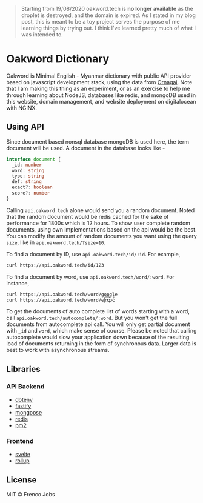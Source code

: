 > Starting from 19/08/2020 oakword.tech is **no longer available** as the droplet is destroyed, and the domain is expired. As I stated in my blog post, this is meant to be a toy project serves the purpose of me learning things by trying out. I think I've learned pretty much of what I was intended to. 

# Oakword Dictionary

Oakword is Minimal English - Myanmar dictionary with public API provider based on javascript development stack, using the data from [Ornagai](http://ornagai.com). Note that I am making this thing as an experiment, or as an exercise to help me through learning about NodeJS, databases like redis, and mongoDB used in this website, domain management, and website deployment on digitalocean with NGINX.

## Using API

Since document based nonsql database mongoDB is used here, the term document will be used.
A document in the database looks like -

```typescript
interface document {
  _id: number
  word: string
  type: string
  def: string
  exact?: boolean
  score?: number
}
```

Calling `api.oakword.tech` alone would send you a random document. Noted that the random document would be redis cached for the sake of performance for 1800s which is 12 hours. To show user complete random documents, using own implementations based on the api would be the best. You can modify the amount of random documents you want using the query `size`, like in `api.oakword.tech/?size=10`.

To find a document by ID, use `api.oakword.tech/id/:id`. For example,

```bash
curl https://api.oakword.tech/id/123
```

To find a document by word, use `api.oakword.tech/word/:word`. For instance,

```bash
curl https://api.oakword.tech/word/google
curl https://api.oakword.tech/word/ကြောင်
```

To get the documents of auto complete list of words starting with a word, call `api.oakword.tech/autocomplete/:word`. But you won't get the full documents from autocomplete api call. You will only get partial document with `_id` and `word`, which make sense of course. Please be noted that calling autocomplete would slow your application down because of the resulting load of documents returning in the form of synchronous data. Larger data is best to work with asynchronous streams.

## Libraries

### API Backend

- [dotenv](https://www.npmjs.com/package/dotenv)
- [fastify](https://fastify.io)
- [mongoose](https://mongoosejs.com/)
- [redis](https://redis.io)
- [pm2](https://www.npmjs.com/package/pm2)

### Frontend

- [svelte](https://svelte.dev)
- [rollup](https://rollupjs.org)

## License

MIT © Frenco Jobs

